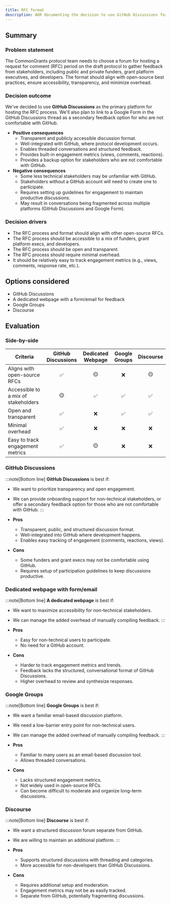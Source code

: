 ```yaml
---
title: RFC format
description: ADR documenting the decision to use GitHub Discussions for the RFC process for the CommonGrants protocol.
---
```


## Summary

### Problem statement

The CommonGrants protocol team needs to choose a forum for hosting a request for comment (RFC) period on the draft protocol to gather feedback from stakeholders, including public and private funders, grant platform executives, and developers. The format should align with open-source best practices, ensure accessibility, transparency, and minimize overhead.

### Decision outcome

We've decided to use **GitHub Discussions** as the primary platform for hosting the RFC process. We'll also plan to link to a Google Form in the GitHub Discussions thread as a secondary feedback option for who are not comfortable with GitHub.

- **Positive consequences**
  - Transparent and publicly accessible discussion format.
  - Well-integrated with GitHub, where protocol development occurs.
  - Enables threaded conversations and structured feedback.
  - Provides built-in engagement metrics (views, comments, reactions).
  - Provides a backup option for stakeholders who are not comfortable with GitHub.
- **Negative consequences**
  - Some less technical stakeholders may be unfamiliar with GitHub.
  - Stakeholders without a GitHub account will need to create one to participate.
  - Requires setting up guidelines for engagement to maintain productive discussions.
  - May result in conversations being fragmented across multiple platforms (GitHub Discussions and Google Form).

### Decision drivers

- The RFC process and format should align with other open-source RFCs.
- The RFC process should be accessible to a mix of funders, grant platform execs, and developers.
- The RFC process should be open and transparent.
- The RFC process should require minimal overhead.
- It should be relatively easy to track engagement metrics (e.g., views, comments, response rate, etc.).

## Options considered

- GitHub Discussions
- A dedicated webpage with a form/email for feedback
- Google Groups
- Discourse

## Evaluation

### Side-by-side

| Criteria                            | GitHub Discussions | Dedicated Webpage | Google Groups | Discourse |
| ----------------------------------- | :----------------: | :---------------: | :-----------: | :-------: |
| Aligns with open-source RFCs        |         ✅         |        🟡         |      ❌       |    🟡     |
| Accessible to a mix of stakeholders |         🟡         |        ✅         |      ✅       |    ✅     |
| Open and transparent                |         ✅         |        ❌         |      ✅       |    ✅     |
| Minimal overhead                    |         ✅         |        ❌         |      ❌       |    ❌     |
| Easy to track engagement metrics    |         ✅         |        🟡         |      ❌       |    ❌     |

### GitHub Discussions

:::note[Bottom line]
**GitHub Discussions** is best if:

- We want to prioritize transparency and open engagement.
- We can provide onboarding support for non-technical stakeholders, or offer a secondary feedback option for those who are not comfortable with GitHub.
  :::

- **Pros**
  - Transparent, public, and structured discussion format.
  - Well-integrated into GitHub where development happens.
  - Enables easy tracking of engagement (comments, reactions, views).
- **Cons**
  - Some funders and grant execs may not be comfortable using GitHub.
  - Requires setup of participation guidelines to keep discussions productive.

### Dedicated webpage with form/email

:::note[Bottom line]
**A dedicated webpage** is best if:

- We want to maximize accessibility for non-technical stakeholders.
- We can manage the added overhead of manually compiling feedback.
  :::

- **Pros**
  - Easy for non-technical users to participate.
  - No need for a GitHub account.
- **Cons**
  - Harder to track engagement metrics and trends.
  - Feedback lacks the structured, conversational format of GitHub Discussions.
  - Higher overhead to review and synthesize responses.

### Google Groups

:::note[Bottom line]
**Google Groups** is best if:

- We want a familiar email-based discussion platform.
- We need a low-barrier entry point for non-technical users.
- We can manage the added overhead of manually compiling feedback.
  :::

- **Pros**
  - Familiar to many users as an email-based discussion tool.
  - Allows threaded conversations.
- **Cons**
  - Lacks structured engagement metrics.
  - Not widely used in open-source RFCs.
  - Can become difficult to moderate and organize long-term discussions.

### Discourse

:::note[Bottom line]
**Discourse** is best if:

- We want a structured discussion forum separate from GitHub.
- We are willing to maintain an additional platform.
  :::

- **Pros**
  - Supports structured discussions with threading and categories.
  - More accessible for non-developers than GitHub Discussions.
- **Cons**
  - Requires additional setup and moderation.
  - Engagement metrics may not be as easily tracked.
  - Separate from GitHub, potentially fragmenting discussions.
